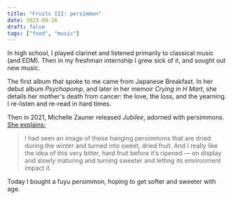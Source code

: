 ```yaml
---
title: "Fruits III: persimmon"
date: 2023-09-16
draft: false
tags: ["food", "music"]
---
```

In high school, I played clarinet and listened primarily to classical music (and EDM). Then in my freshman internship I grew sick of it, and sought out new music.

The first album that spoke to me came from Japanese Breakfast. In her debut album _Psychopomp_, and later in her memoir _Crying in H Mart_, she details her mother's death from cancer: the love, the loss, and the yearning. I re-listen and re-read in hard times.

Then in 2021, Michelle Zauner released _Jubilee_, adorned with persimmons. [She explains:](https://www.rollingstone.com/music/music-features/japanese-breakfast-jubilee-interview-1168141)
> I had seen an image of these hanging persimmons that are dried during the winter and turned into sweet, dried fruit. And I really like the idea of this very bitter, hard fruit before it’s ripened — on display and slowly maturing and turning sweeter and letting its environment impact it.

Today I bought a fuyu persimmon, hoping to get softer and sweeter with age.